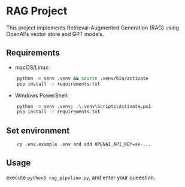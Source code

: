 # RAG Project

This project implements Retrieval-Augmented Generation (RAG) using OpenAI's vector store and GPT models.

## Requirements

- macOS/Linux:
```bash
    python -m venv .venv && source .venv/bin/activate
    pip install -r requirements.txt
```
- Windows PowerShell:
```bash
    python -m venv .venv; .\.venv\Scripts\Activate.ps1
    pip install -r requirements.txt
```

## Set environment
```bash
    cp .env.example .env and add OPENAI_API_KEY=sk-...
```


## Usage

execute `python3 rag_pipeline.py`, and enter your queestion.